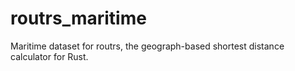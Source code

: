 # routrs_maritime
Maritime dataset for routrs, the geograph-based shortest distance calculator for Rust.

